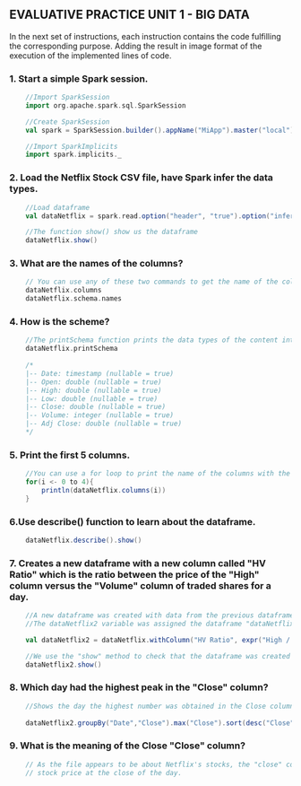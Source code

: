 ## EVALUATIVE PRACTICE UNIT 1 - BIG DATA

In the next set of instructions, each instruction contains the code fulfilling 
the corresponding purpose. Adding the result in image format of the execution of 
the implemented lines of code.

### **1. Start a simple Spark session.** 
```scala
    //Import SparkSession
    import org.apache.spark.sql.SparkSession

    //Create SparkSession
    val spark = SparkSession.builder().appName("MiApp").master("local").getOrCreate()

    //Import SparkImplicits 
    import spark.implicits._ 
 ```

### **2. Load the Netflix Stock CSV file, have Spark infer the data types.**
```scala
    //Load dataframe
    val dataNetflix = spark.read.option("header", "true").option("inferSchema","true")csv("Netflix_2011_2016.csv")

    //The function show() show us the dataframe
    dataNetflix.show()
```
### **3. What are the names of the columns?**
```scala
    // You can use any of these two commands to get the name of the columns
    dataNetflix.columns
    dataNetflix.schema.names
```
### **4. How is the scheme?**
```scala
    //The printSchema function prints the data types of the content into the dataframe
    dataNetflix.printSchema 
    
    /*
    |-- Date: timestamp (nullable = true)
    |-- Open: double (nullable = true)
    |-- High: double (nullable = true)
    |-- Low: double (nullable = true)
    |-- Close: double (nullable = true)
    |-- Volume: integer (nullable = true)
    |-- Adj Close: double (nullable = true)
    */
```

### **5. Print the first 5 columns.**
```scala
    //You can use a for loop to print the name of the columns with the "columns" method
    for(i <- 0 to 4){
        println(dataNetflix.columns(i))
    }
```

### **6.Use describe() function to learn about the dataframe.**
```scala
    dataNetflix.describe().show()
```

### **7.  Creates a new dataframe with a new column called "HV Ratio" which is the ratio between the price of the "High" column versus the "Volume" column of traded shares for a day.**
```scala
    //A new dataframe was created with data from the previous dataframe by adding a new column called HV_Ratio. This column is the relationship between the High and Volume columns.
    //The dataNetflix2 variable was assigned the dataframe "dataNetflix" with the withColumn function to add the new required column and doing the division operation in the High and Volume columns.

    val dataNetflix2 = dataNetflix.withColumn("HV Ratio", expr("High / Volume"))

    //We use the "show" method to check that the dataframe was created correctly
    dataNetflix2.show()
```
### **8. Which day had the highest peak in the "Close" column?**
```scala
    //Shows the day the highest number was obtained in the Close column. The Date and Close columns were grouped, arranged in descending order, applying the max function and    only showing the first row.
        
    dataNetflix2.groupBy("Date","Close").max("Close").sort(desc("Close")).show(1)
```
### **9. What is the meaning of the Close "Close" column?**
```scala
    // As the file appears to be about Netflix's stocks, the "close" column refers to the
    // stock price at the close of the day.
```
